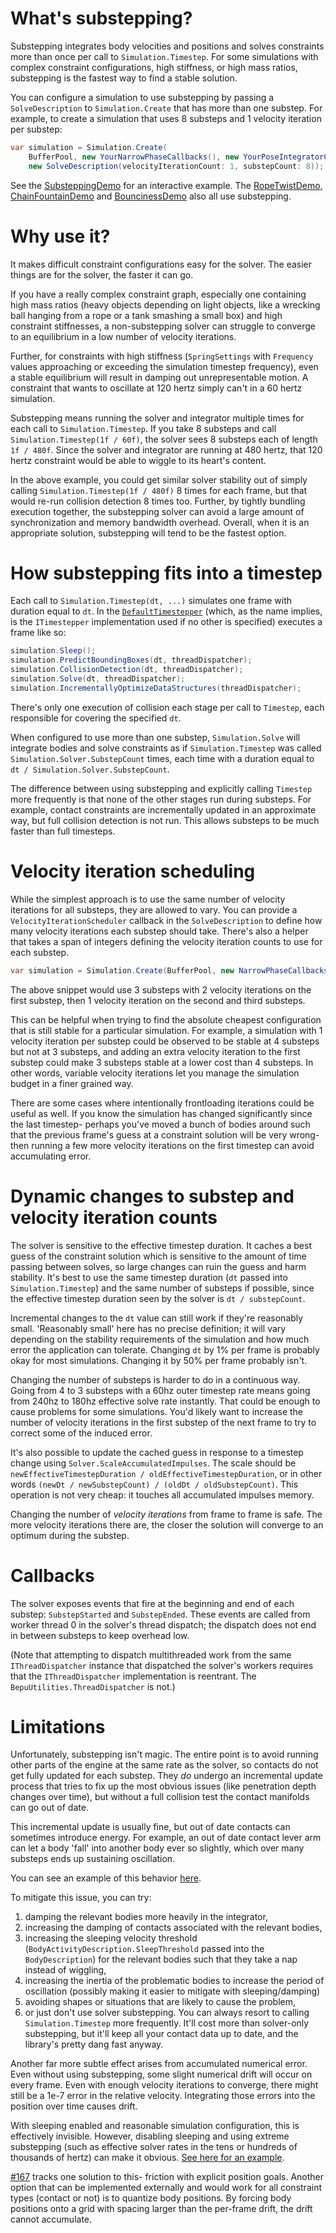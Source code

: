 # What's substepping?
Substepping integrates body velocities and positions and solves constraints more than once per call to `Simulation.Timestep`. For some simulations with complex constraint configurations, high stiffness, or high mass ratios, substepping is the fastest way to find a stable solution.

You can configure a simulation to use substepping by passing a `SolveDescription` to `Simulation.Create` that has more than one substep. For example, to create a simulation that uses 8 substeps and 1 velocity iteration per substep:
```cs
var simulation = Simulation.Create(
    BufferPool, new YourNarrowPhaseCallbacks(), new YourPoseIntegratorCallbacks(), 
    new SolveDescription(velocityIterationCount: 1, substepCount: 8));
```

See the [SubsteppingDemo](../Demos/Demos/SubsteppingDemo.cs) for an interactive example. The [RopeTwistDemo](../Demos/Demos/RopeTwistDemo.cs), [ChainFountainDemo](../Demos/Demos/ChainFountainDemo.cs) and [BouncinessDemo](../Demos/Demos/BouncinessDemo.cs) also all use substepping.

# Why use it?
It makes difficult constraint configurations easy for the solver. The easier things are for the solver, the faster it can go.

If you have a really complex constraint graph, especially one containing high mass ratios (heavy objects depending on light objects, like a wrecking ball hanging from a rope or a tank smashing a small box) and high constraint stiffnesses, a non-substepping solver can struggle to converge to an equilibrium in a low number of velocity iterations.

Further, for constraints with high stiffness (`SpringSettings` with `Frequency` values approaching or exceeding the simulation timestep frequency), even a stable equilibrium will result in damping out unrepresentable motion. A constraint that wants to oscillate at 120 hertz simply can't in a 60 hertz simulation.

Substepping means running the solver and integrator multiple times for each call to `Simulation.Timestep`. If you take 8 substeps and call `Simulation.Timestep(1f / 60f)`, the solver sees 8 substeps each of length `1f / 480f`. Since the solver and integrator are running at 480 hertz, that 120 hertz constraint would be able to wiggle to its heart's content.

In the above example, you could get similar solver stability out of simply calling `Simulation.Timestep(1f / 480f)` 8 times for each frame, but that would re-run collision detection 8 times too. Further, by tightly bundling execution together, the substepping solver can avoid a large amount of synchronization and memory bandwidth overhead. Overall, when it is an appropriate solution, substepping will tend to be the fastest option.

# How substepping fits into a timestep
Each call to `Simulation.Timestep(dt, ...)` simulates one frame with duration equal to `dt`. In the [`DefaultTimestepper`](../BepuPhysics/DefaultTimestepper.cs) (which, as the name implies, is the `ITimestepper` implementation used if no other is specified) executes a frame like so:
```cs
simulation.Sleep();
simulation.PredictBoundingBoxes(dt, threadDispatcher);
simulation.CollisionDetection(dt, threadDispatcher);
simulation.Solve(dt, threadDispatcher);
simulation.IncrementallyOptimizeDataStructures(threadDispatcher);
```
There's only one execution of collision each stage per call to `Timestep`, each responsible for covering the specified `dt`.

When configured to use more than one substep, `Simulation.Solve` will integrate bodies and solve constraints as if `Simulation.Timestep` was called `Simulation.Solver.SubstepCount` times, each time with a duration equal to `dt / Simulation.Solver.SubstepCount`.

The difference between using substepping and explicitly calling `Timestep` more frequently is that none of the other stages run during substeps. For example, contact constraints are incrementally updated in an approximate way, but full collision detection is not run. This allows substeps to be much faster than full timesteps.

# Velocity iteration scheduling
While the simplest approach is to use the same number of velocity iterations for all substeps, they are allowed to vary. You can provide a `VelocityIterationScheduler` callback in the `SolveDescription` to define how many velocity iterations each substep should take. There's also a helper that takes a span of integers defining the velocity iteration counts to use for each substep.
```cs
var simulation = Simulation.Create(BufferPool, new NarrowPhaseCallbacks(), new PoseIntegratorCallbacks(), new SolveDescription(new[] {2, 1, 1}));
```
The above snippet would use 3 substeps with 2 velocity iterations on the first substep, then 1 velocity iteration on the second and third substeps.

This can be helpful when trying to find the absolute cheapest configuration that is still stable for a particular simulation. For example, a simulation with 1 velocity iteration per substep could be observed to be stable at 4 substeps but not at 3 substeps, and adding an extra velocity iteration to the first substep could make 3 substeps stable at a lower cost than 4 substeps. In other words, variable velocity iterations let you manage the simulation budget in a finer grained way.

There are some cases where intentionally frontloading iterations could be useful as well. If you know the simulation has changed significantly since the last timestep- perhaps you've moved a bunch of bodies around such that the previous frame's guess at a constraint solution will be very wrong- then running a few more velocity iterations on the first timestep can avoid accumulating error.

# Dynamic changes to substep and velocity iteration counts
The solver is sensitive to the effective timestep duration. It caches a best guess of the constraint solution which is sensitive to the amount of time passing between solves, so large changes can ruin the guess and harm stability. It's best to use the same timestep duration (`dt` passed into `Simulation.Timestep`) and the same number of substeps if possible, since the effective timestep duration seen by the solver is `dt / substepCount`.

Incremental changes to the `dt` value can still work if they're reasonably small. 'Reasonably small' here has no precise definition; it will vary depending on the stability requirements of the simulation and how much error the application can tolerate. Changing `dt` by 1% per frame is probably okay for most simulations. Changing it by 50% per frame probably isn't.

Changing the number of substeps is harder to do in a continuous way. Going from 4 to 3 substeps with a 60hz outer timestep rate means going from 240hz to 180hz effective solve rate instantly. That could be enough to cause problems for some simulations. You'd likely want to increase the number of velocity iterations in the first substep of the next frame to try to correct some of the induced error.

It's also possible to update the cached guess in response to a timestep change using `Solver.ScaleAccumulatedImpulses`. The scale should be `newEffectiveTimestepDuration / oldEffectiveTimestepDuration`, or in other words `(newDt / newSubstepCount) / (oldDt / oldSubstepCount)`. This operation is not very cheap: it touches all accumulated impulses memory.

Changing the number of *velocity iterations* from frame to frame is safe. The more velocity iterations there are, the closer the solution will converge to an optimum during the substep.

# Callbacks
The solver exposes events that fire at the beginning and end of each substep: `SubstepStarted` and `SubstepEnded`. These events are called from worker thread 0 in the solver's thread dispatch; the dispatch does not end in between substeps to keep overhead low. 

(Note that attempting to dispatch multithreaded work from the same `IThreadDispatcher` instance that dispatched the solver's workers requires that the `IThreadDispatcher` implementation is reentrant. The `BepuUtilities.ThreadDispatcher` is not.)

# Limitations
Unfortunately, substepping isn't magic. The entire point is to avoid running other parts of the engine at the same rate as the solver, so contacts do not get fully updated for each substep. They *do* undergo an incremental update process that tries to fix up the most obvious issues (like penetration depth changes over time), but without a full collision test the contact manifolds can go out of date.

This incremental update is usually fine, but out of date contacts can sometimes introduce energy. For example, an out of date contact lever arm can let a body 'fall' into another body ever so slightly, which over many substeps ends up sustaining oscillation.

You can see an example of this behavior [here](https://youtu.be/70IAdC-4Sa0).

To mitigate this issue, you can try:
1. damping the relevant bodies more heavily in the integrator, 
2. increasing the damping of contacts associated with the relevant bodies, 
3. increasing the sleeping velocity threshold (`BodyActivityDescription.SleepThreshold` passed into the `BodyDescription`) for the relevant bodies such that they take a nap instead of wiggling,
4. increasing the inertia of the problematic bodies to increase the period of oscillation (possibly making it easier to mitigate with sleeping/damping)
5. avoiding shapes or situations that are likely to cause the problem,
6. or just don't use solver substepping. You can always resort to calling `Simulation.Timestep` more frequently. It'll cost more than solver-only substepping, but it'll keep all your contact data up to date, and the library's pretty dang fast anyway. 

Another far more subtle effect arises from accumulated numerical error. Even without using substepping, some slight numerical drift will occur on every frame. Even with enough velocity iterations to converge, there might still be a 1e-7 error in the relative velocity. Integrating those errors into the position over time causes drift.

With sleeping enabled and reasonable simulation configuration, this is effectively invisible. However, disabling sleeping and using extreme substepping (such as effective solver rates in the tens or hundreds of thousands of hertz) can make it obvious. [See here for an example](https://youtu.be/0kkHebYnARs).

[#167](https://github.com/bepu/bepuphysics2/issues/167) tracks one solution to this- friction with explicit position goals. Another option that can be implemented externally and would work for all constraint types (contact or not) is to quantize body positions. By forcing body positions onto a grid with spacing larger than the per-frame drift, the drift cannot accumulate.